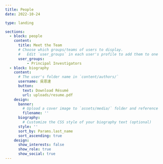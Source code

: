 ```yaml
---
title: People
date: 2022-10-24

type: landing

sections:
  - block: people
    content:
      title: Meet the Team
      # Choose which groups/teams of users to display.
      #   Edit `user_groups` in each user's profile to add them to one or more of these groups.
      user_groups:
          - Principal Investigators
  - block: biography
    content:
      # The user's folder name in `content/authors/`
      username: 吳恩達
      button:
        text: Download Résumé
        url: uploads/resume.pdf
    design:
      banner:
        # Upload a cover image to `assets/media/` folder and reference its filename here (optional)
        filename: ''
      biography:
        # Customize the CSS style of your biography text (optional)
      style: ''
      sort_by: Params.last_name
      sort_ascending: true
    design:
      show_interests: false
      show_role: true
      show_social: true
---
```

